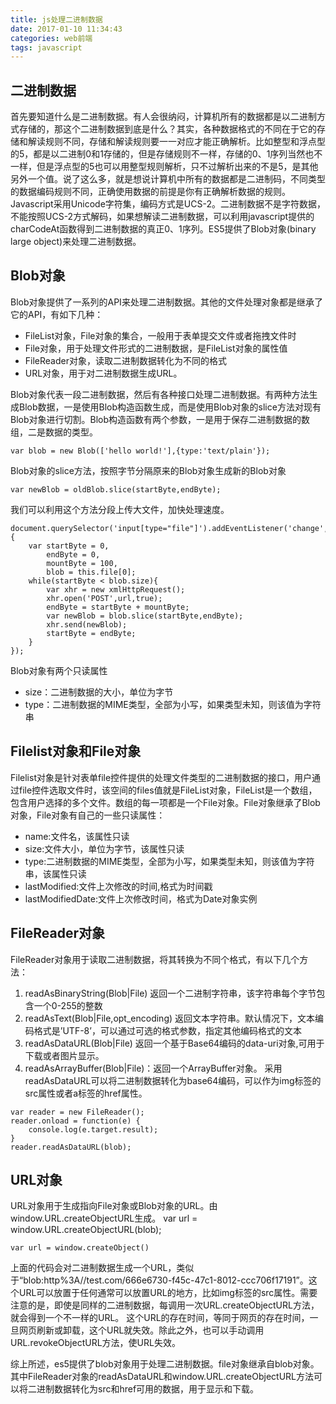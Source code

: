 ```yaml
---
title: js处理二进制数据
date: 2017-01-10 11:34:43
categories: web前端
tags: javascript
---
```

## 二进制数据
首先要知道什么是二进制数据。有人会很纳闷，计算机所有的数据都是以二进制方式存储的，那这个二进制数据到底是什么？其实，各种数据格式的不同在于它的存储和解读规则不同，存储和解读规则要一一对应才能正确解析。比如整型和浮点型的5，都是以二进制0和1存储的，但是存储规则不一样，存储的0、1序列当然也不一样，但是浮点型的5也可以用整型规则解析，只不过解析出来的不是5，是其他另外一个值。说了这么多，就是想说计算机中所有的数据都是二进制码，不同类型的数据编码规则不同，正确使用数据的前提是你有正确解析数据的规则。Javascript采用Unicode字符集，编码方式是UCS-2。二进制数据不是字符数据，不能按照UCS-2方式解码，如果想解读二进制数据，可以利用javascript提供的charCodeAt函数得到二进制数据的真正0、1序列。ES5提供了Blob对象(binary large object)来处理二进制数据。
<!-- more -->
## Blob对象
Blob对象提供了一系列的API来处理二进制数据。其他的文件处理对象都是继承了它的API，有如下几种：
- FileList对象，File对象的集合，一般用于表单提交文件或者拖拽文件时
- File对象，用于处理文件形式的二进制数据，是FileList对象的属性值
- FileReader对象，读取二进制数据转化为不同的格式
- URL对象，用于对二进制数据生成URL。

Blob对象代表一段二进制数据，然后有各种接口处理二进制数据。有两种方法生成Blob数据，一是使用Blob构造函数生成，而是使用Blob对象的slice方法对现有Blob对象进行切割。Blob构造函数有两个参数，一是用于保存二进制数据的数组，二是数据的类型。
```
var blob = new Blob(['hello world!'],{type:'text/plain'});
```
Blob对象的slice方法，按照字节分隔原来的Blob对象生成新的Blob对象
```
var newBlob = oldBlob.slice(startByte,endByte);
```
我们可以利用这个方法分段上传大文件，加快处理速度。
```
document.querySelector('input[type="file"]').addEventListener('change',function(e) {
    var startByte = 0,
        endByte = 0,
        mountByte = 100,
        blob = this.file[0];
    while(startByte < blob.size){
        var xhr = new xmlHttpRequest();
        xhr.open('POST',url,true);
        endByte = startByte + mountByte;
        var newBlob = blob.slice(startByte,endByte);
        xhr.send(newBlob);
        startByte = endByte;
    }
});

```
Blob对象有两个只读属性
- size：二进制数据的大小，单位为字节
- type：二进制数据的MIME类型，全部为小写，如果类型未知，则该值为字符串

## Filelist对象和File对象
Filelist对象是针对表单file控件提供的处理文件类型的二进制数据的接口，用户通过file控件选取文件时，该空间的files值就是FileList对象，FileList是一个数组，包含用户选择的多个文件。数组的每一项都是一个File对象。File对象继承了Blob对象，File对象有自己的一些只读属性：
- name:文件名，该属性只读
- size:文件大小，单位为字节，该属性只读
- type:二进制数据的MIME类型，全部为小写，如果类型未知，则该值为字符串，该属性只读
- lastModified:文件上次修改的时间,格式为时间戳
- lastModifiedDate:文件上次修改时间，格式为Date对象实例

## FileReader对象 
FileReader对象用于读取二进制数据，将其转换为不同个格式，有以下几个方法：
1. readAsBinaryString(Blob|File) 返回一个二进制字符串，该字符串每个字节包含一个0-255的整数
2. readAsText(Blob|File,opt_encoding) 返回文本字符串。默认情况下，文本编码格式是’UTF-8’，可以通过可选的格式参数，指定其他编码格式的文本
3. readAsDataURL(Blob|File) 返回一个基于Base64编码的data-uri对象,可用于下载或者图片显示。
4. readAsArrayBuffer(Blob|File)：返回一个ArrayBuffer对象。
采用readAsDataURL可以将二进制数据转化为base64编码，可以作为img标签的src属性或者a标签的href属性。
```
var reader = new FileReader();
reader.onload = function(e) {
    console.log(e.target.result);
}
reader.readAsDataURL(blob);
```
## URL对象 
URL对象用于生成指向File对象或Blob对象的URL。由window.URL.createObjectURL生成。
var url = window.URL.createObjectURL(blob);
```
var url = window.createObject()
```
上面的代码会对二进制数据生成一个URL，类似于“blob:http%3A//test.com/666e6730-f45c-47c1-8012-ccc706f17191”。这个URL可以放置于任何通常可以放置URL的地方，比如img标签的src属性。需要注意的是，即使是同样的二进制数据，每调用一次URL.createObjectURL方法，就会得到一个不一样的URL。
这个URL的存在时间，等同于网页的存在时间，一旦网页刷新或卸载，这个URL就失效。除此之外，也可以手动调用URL.revokeObjectURL方法，使URL失效。

综上所述，es5提供了blob对象用于处理二进制数据。file对象继承自blob对象。其中FileReader对象的readAsDataURL和window.URL.createObjectURL方法可以将二进制数据转化为src和href可用的数据，用于显示和下载。